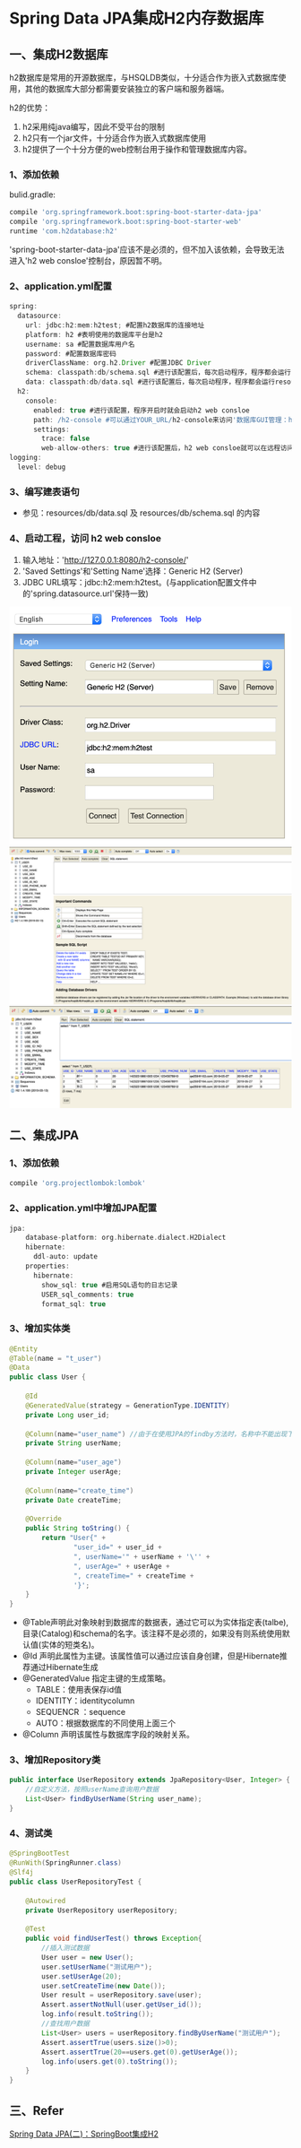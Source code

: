 # Spring Data JPA集成H2内存数据库

## 一、集成H2数据库
h2数据库是常用的开源数据库，与HSQLDB类似，十分适合作为嵌入式数据库使用，其他的数据库大部分都需要安装独立的客户端和服务器端。

h2的优势：
1. h2采用纯java编写，因此不受平台的限制
2. h2只有一个jar文件，十分适合作为嵌入式数据库使用
3. h2提供了一个十分方便的web控制台用于操作和管理数据库内容。

### 1、添加依赖
bulid.gradle:
```groovy
compile 'org.springframework.boot:spring-boot-starter-data-jpa'
compile 'org.springframework.boot:spring-boot-starter-web'
runtime 'com.h2database:h2'
```
'spring-boot-starter-data-jpa'应该不是必须的，但不加入该依赖，会导致无法进入'h2 web consloe'控制台，原因暂不明。

### 2、application.yml配置
```groovy
spring:
  datasource:
    url: jdbc:h2:mem:h2test; #配置h2数据库的连接地址
    platform: h2 #表明使用的数据库平台是h2
    username: sa #配置数据库用户名
    password: #配置数据库密码
    driverClassName: org.h2.Driver #配置JDBC Driver
    schema: classpath:db/schema.sql #进行该配置后，每次启动程序，程序都会运行resources/db/schema.sql文件，对数据库的结构进行操作
    data: classpath:db/data.sql #进行该配置后，每次启动程序，程序都会运行resources/db/data.sql文件，对数据库的数据操作
  h2:
    console:
      enabled: true #进行该配置，程序开启时就会启动h2 web consloe
      path: /h2-console #可以通过YOUR_URL/h2-console来访问'数据库GUI管理：h2 web consloe'。YOUR_URL是你程序的访问URl。
      settings:
        trace: false
        web-allow-others: true #进行该配置后，h2 web consloe就可以在远程访问了。否则只能在本机访问
logging:
  level: debug
```

### 3、编写建表语句
- 参见：resources/db/data.sql 及 resources/db/schema.sql 的内容

### 4、启动工程，访问 h2 web consloe
1. 输入地址：'http://127.0.0.1:8080/h2-console/'
2. 'Saved Settings'和'Setting Name'选择：Generic H2 (Server)
3. JDBC URL填写：jdbc:h2:mem:h2test。(与application配置文件中的'spring.datasource.url'保持一致)

![登录界面](https://github.com/ningjia/h2db/blob/master/imgs/H2WebConsole01.png)
![控制台界面1](https://github.com/ningjia/h2db/blob/master/imgs/H2WebConsole02.png)
![控制台界面2](https://github.com/ningjia/h2db/blob/master/imgs/H2WebConsole03.png)

## 二、集成JPA
### 1、添加依赖
```groovy
compile 'org.projectlombok:lombok'
```
### 2、application.yml中增加JPA配置
```groovy
jpa:
    database-platform: org.hibernate.dialect.H2Dialect
    hibernate:
      ddl-auto: update
    properties:
      hibernate:
        show_sql: true #启用SQL语句的日志记录
        USER_sql_comments: true
        format_sql: true
```
### 3、增加实体类
```java
@Entity
@Table(name = "t_user")
@Data
public class User {

    @Id
    @GeneratedValue(strategy = GenerationType.IDENTITY)
    private Long user_id;

    @Column(name="user_name") //由于在使用JPA的findby方法时，名称中不能出现下划线，所以在此处将名称中的下划线去掉
    private String userName;

    @Column(name="user_age")
    private Integer userAge;

    @Column(name="create_time")
    private Date createTime;

    @Override
    public String toString() {
        return "User{" +
                "user_id=" + user_id +
                ", userName='" + userName + '\'' +
                ", userAge=" + userAge +
                ", createTime=" + createTime +
                '}';
    }
}
```
- @Table声明此对象映射到数据库的数据表，通过它可以为实体指定表(talbe),目录(Catalog)和schema的名字。该注释不是必须的，如果没有则系统使用默认值(实体的短类名)。
- @Id 声明此属性为主键。该属性值可以通过应该自身创建，但是Hibernate推荐通过Hibernate生成
- @GeneratedValue 指定主键的生成策略。
    - TABLE：使用表保存id值
    - IDENTITY：identitycolumn
    - SEQUENCR ：sequence
    - AUTO：根据数据库的不同使用上面三个
- @Column 声明该属性与数据库字段的映射关系。

### 3、增加Repository类
```java
public interface UserRepository extends JpaRepository<User, Integer> {
    //自定义方法，按照userName查询用户数据
    List<User> findByUserName(String user_name);
}
```

### 4、测试类
```java
@SpringBootTest
@RunWith(SpringRunner.class)
@Slf4j
public class UserRepositoryTest {

    @Autowired
    private UserRepository userRepository;

    @Test
    public void findUserTest() throws Exception{
        //插入测试数据
        User user = new User();
        user.setUserName("测试用户");
        user.setUserAge(20);
        user.setCreateTime(new Date());
        User result = userRepository.save(user);
        Assert.assertNotNull(user.getUser_id());
        log.info(result.toString());
        //查找用户数据
        List<User> users = userRepository.findByUserName("测试用户");
        Assert.assertTrue(users.size()>0);
        Assert.assertTrue(20==users.get(0).getUserAge());
        log.info(users.get(0).toString());
    }
}
```

## 三、Refer
[Spring Data JPA(二)：SpringBoot集成H2](https://niocoder.com/2018/03/23/Spring-Data-JPA(二)-SpringBoot集成H2/#applicationyml)